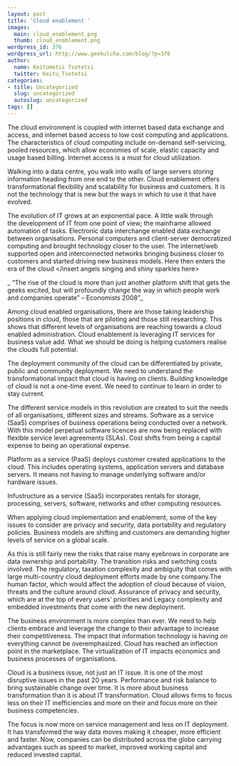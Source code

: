 ```yaml
---
layout: post
title: 'Cloud enablement '
images: 
  main: cloud_enablement.png
  thumb: cloud_enablement.png
wordpress_id: 376
wordpress_url: http://www.geekulcha.com/blog/?p=376
author:
  name: Keitumetsi Tsotetsi
  twitter: Keitu_Tsotetsi
categories:
- title: Uncategorized
  slug: uncategorized
  autoslug: uncategorized
tags: []
---
```

The cloud environment is coupled with internet based data exchange and access, and internet based access to low cost computing and applications. The characteristics of cloud computing include on-demand self-servicing, pooled resources, which allow economies of scale, elastic capacity and usage based billing. Internet access is a must for cloud utilization.

 Walking into a data centre, you walk into walls of large servers storing information heading from one end to the other. Cloud enablement offers transformational flexibility and scalability for business and customers. It is not the technology that is new but the ways in which to use it that have evolved.

 The evolution of IT grows at an exponential pace. A little walk through the development of IT from one point of view; the mainframe allowed automation of tasks. Electronic data interchange enabled data exchange between organisations. Personal computers and client-server democratized computing and brought technology closer to the user. The internet/web supported open and interconnected networks bringing business closer to customers and started driving new business models. Here then enters the era of the cloud </insert angels singing and shiny sparkles here>

_ “The rise of the cloud is more than just another platform shift that gets the geeks excited, but will profoundly change the way in which people work and companies operate” – Economists 2008”_

 Among cloud enabled organisations, there are those taking leadership positions in cloud, those that are piloting and those still researching. This shows that different levels of organisations are reaching towards a cloud enabled administration. Cloud enablement is leveraging IT services for business value add. What we should be doing is helping customers realise the clouds full potential.

 The deployment community of the cloud can be differentiated by private, public and community deployment. We need to understand the transformational impact that cloud is having on clients. Building knowledge of cloud is not a one-time event. We need to continue to learn in order to stay current.

 The different service models in this revolution are created to suit the needs of all organisations, different sizes and streams. Software as a service (SaaS) comprises of business operations being conducted over a network. With this model perpetual software licences are now being replaced with flexible service level agreements (SLAs). Cost shifts from being a capital expense to being an operational expense.

 Platform as a service (PaaS) deploys customer created applications to the cloud. This includes operating systems, application servers and database servers. It means not having to manage underlying software and/or hardware issues.

 Infustructure as a service (SaaS) incorporates rentals for storage, processing, servers, software, networks and other computing resources.

 When applying cloud implementation and enablement, some of the key issues to consider are privacy and security, data portability and regulatory policies. Business models are shifting and customers are demanding higher levels of service on a global scale.

 As this is still fairly new the risks that raise many eyebrows in corporate are data ownership and portability. The transition risks and switching costs involved. The regulatory, taxation complexity and ambiguity that comes with large multi-country cloud deployment efforts made by one company.The human factor, which would affect the adoption of cloud because of vision, threats and the culture around cloud. Assurance of privacy and security, which are at the top of every users’ priorities and Legacy complexity and embedded investments that come with the new deployment.

 The business environment is more complex than ever. We need to help clients embrace and leverage the change to their advantage to increase their competitiveness. The impact that information technology is having on everything cannot be overemphasized. Cloud has reached an inflection point in the marketplace. The virtualization of IT impacts economics and business processes of organisations.

 Cloud is a business issue, not just an IT issue. It is one of the most disruptive issues in the past 20 years. Performance and risk balance to bring sustainable change over time. It is more about business transformation than it is about IT transformation. Cloud allows firms to focus less on their IT inefficiencies and more on their and focus more on their business competencies.

 The focus is now more on service management and less on IT deployment. It has transformed the way data moves making it cheaper, more efficient and faster. Now, companies can be distributed across the globe carrying advantages such as speed to market, improved working capital and reduced invested capital.


